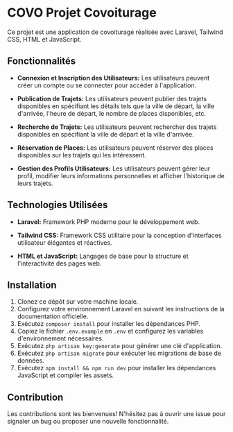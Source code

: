 # COVO Projet Covoiturage

Ce projet est une application de covoiturage réalisée avec Laravel, Tailwind CSS, HTML et JavaScript.

## Fonctionnalités

- **Connexion et Inscription des Utilisateurs:** Les utilisateurs peuvent créer un compte ou se connecter pour accéder à l'application.
  
- **Publication de Trajets:** Les utilisateurs peuvent publier des trajets disponibles en spécifiant les détails tels que la ville de départ, la ville d'arrivée, l'heure de départ, le nombre de places disponibles, etc.
  
- **Recherche de Trajets:** Les utilisateurs peuvent rechercher des trajets disponibles en spécifiant la ville de départ et la ville d'arrivée.
  
- **Réservation de Places:** Les utilisateurs peuvent réserver des places disponibles sur les trajets qui les intéressent.
  
- **Gestion des Profils Utilisateurs:** Les utilisateurs peuvent gérer leur profil, modifier leurs informations personnelles et afficher l'historique de leurs trajets.

## Technologies Utilisées

- **Laravel:** Framework PHP moderne pour le développement web.
  
- **Tailwind CSS:** Framework CSS utilitaire pour la conception d'interfaces utilisateur élégantes et réactives.
  
- **HTML et JavaScript:** Langages de base pour la structure et l'interactivité des pages web.

## Installation

1. Clonez ce dépôt sur votre machine locale.
2. Configurez votre environnement Laravel en suivant les instructions de la documentation officielle.
3. Exécutez `composer install` pour installer les dépendances PHP.
4. Copiez le fichier `.env.example` en `.env` et configurez les variables d'environnement nécessaires.
5. Exécutez `php artisan key:generate` pour générer une clé d'application.
6. Exécutez `php artisan migrate` pour exécuter les migrations de base de données.
7. Exécutez `npm install && npm run dev` pour installer les dépendances JavaScript et compiler les assets.

## Contribution

Les contributions sont les bienvenues! N'hésitez pas à ouvrir une issue pour signaler un bug ou proposer une nouvelle fonctionnalité.


